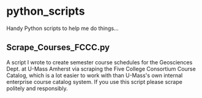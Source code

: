# python_scripts
Handy Python scripts to help me do things...

<h2>Scrape_Courses_FCCC.py</h2>
A script I wrote to create semester course schedules for the Geosciences Dept. at U-Mass Amherst via scraping the Five College Consortium Course Catalog, which is a lot easier to work with than U-Mass's own internal enterprise course catalog system.  If you use this script please scrape politely and responsibly.
